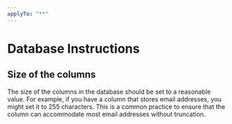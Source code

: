 ```yaml
---
applyTo: "**"
---
```


# Database Instructions

## Size of the columns

The size of the columns in the database should be set to a reasonable value. For example, if you have a column that stores email addresses, you might set it to 255 characters. This is a common practice to ensure that the column can accommodate most email addresses without truncation.